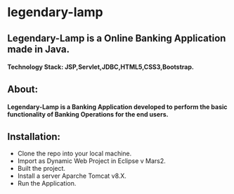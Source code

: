 
# legendary-lamp

## Legendary-Lamp is a Online Banking Application made in Java.

#### Technology Stack: **JSP,Servlet,JDBC,HTML5,CSS3,Bootstrap.**

## **About:** <br />
#### Legendary-Lamp is a Banking Application developed to perform the basic functionality of Banking Operations for the end users. ####

## **Installation:**

- Clone the repo into your local machine.
- Import as Dynamic Web Project in Eclipse v Mars2.
- Built the project.
- Install a server Aparche Tomcat v8.X.
- Run the Application.
 





